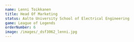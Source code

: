 ```yaml
---
name: Lenni Toikkanen
title: Head Of Marketing
status: Aalto University School of Electrical Engineering
game: League of Legends
orderNumber: 6
image: /images/_dsf3062_lenni.jpg
---
```

